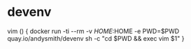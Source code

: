 # devenv
vim () {
	docker run -ti --rm -v $HOME:$HOME -e PWD=$PWD quay.io/andysmith/devenv sh -c "cd $PWD && exec vim $1"
}


